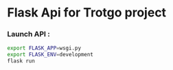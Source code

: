 # Flask Api for Trotgo project

### Launch API :
```sh
export FLASK_APP=wsgi.py
export FLASK_ENV=development
flask run
```